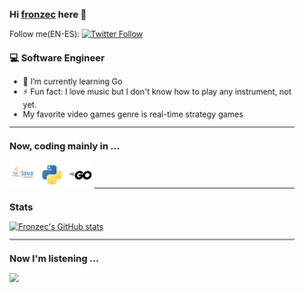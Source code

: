 ### Hi [fronzec](https://eflores.me/) here 👋

Follow me(EN-ES): [![Twitter Follow](https://img.shields.io/twitter/follow/ed_fronzec?color=%231DA1F2&label=FRONZEC&logo=twitter&style=for-the-badge)](https://twitter.com/ed_fronzec)

### 💻 Software Engineer
- 🌱 I’m currently learning Go
- ⚡ Fun fact: I love music but I don't know how to play any instrument, not yet.
- My favorite video games genre is real-time strategy games
---

### Now, coding mainly in ...

<img align="left" alt="Java" width="50px" src="https://raw.githubusercontent.com/github/explore/80688e429a7d4ef2fca1e82350fe8e3517d3494d/topics/java/java.png" />

<img align="left" alt="Python" width="50px" src="https://raw.githubusercontent.com/github/explore/80688e429a7d4ef2fca1e82350fe8e3517d3494d/topics/python/python.png" />

<img align="left" alt="Go" width="50px" src="https://raw.githubusercontent.com/github/explore/80688e429a7d4ef2fca1e82350fe8e3517d3494d/topics/go/go.png" />
<br>
<br>

---

### Stats

[![Fronzec's GitHub stats](https://github-readme-stats.vercel.app/api?username=fronzec&show_icons=true&theme=tokyonight)](https://github.com/fronzec/github-readme-stats)


---

### Now I'm listening ...
[<img src="https://spotify-now-playing.fronzec.vercel.app/api/spotify" width="350" />]()

<!-- LINKS-->

[website]: https://eflores.me/
